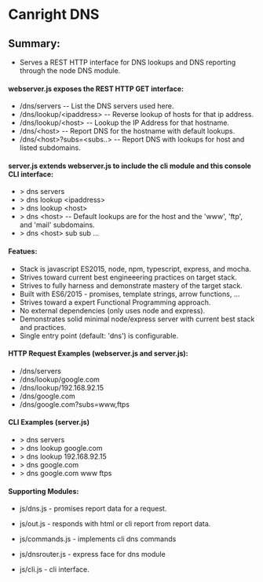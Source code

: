 # Canright DNS

## Summary:

- Serves a REST HTTP interface for DNS lookups and DNS reporting through the node DNS module.

#### webserver.js exposes the REST HTTP GET interface:

- /dns/servers                  -- List the DNS servers used here.
- /dns/lookup/\<ipaddress\>     -- Reverse lookup of hosts for that ip address.        
- /dns/lookup/\<host\>          -- Lookup the IP Address for that hostname.   
- /dns/\<host\>                 -- Report DNS for the hostname with default lookups.
- /dns/\<host\>?subs=\<subs..\> -- Report DNS with lookups for host and listed subdomains.

#### server.js extends webserver.js to include the cli module and this console CLI interface:

- \> dns servers
- \> dns lookup \<ipaddress\>   
- \> dns lookup \<host\>        
- \> dns \<host\>               -- Default lookups are for the host and the 'www', 'ftp', and 'mail' subdomains.
- \> dns \<host\> sub sub ...   

#### Featues:

- Stack is javascript ES2015, node, npm, typescript, express, and mocha.
- Strives toward current best engineeering practices on target stack.
- Strives to fully harness and demonstrate mastery of the target stack.
- Built with ES6/2015 - promises, template strings, arrow functions, ...
- Strives toward a expert Functional Programming approach.
- No external dependencies (only uses node and express).
- Demonstrates solid minimal node/express server with current best stack and practices.
- Single entry point (default: 'dns') is configurable.

#### HTTP Request Examples (webserver.js and server.js):

- /dns/servers
- /dns/lookup/google.com
- /dns/lookup/192.168.92.15
- /dns/google.com
- /dns/google.com?subs=www,ftps

#### CLI Examples (server.js)

- \> dns servers
- \> dns lookup google.com
- \> dns lookup 192.168.92.15
- \> dns google.com
- \> dns google.com www ftps

#### Supporting Modules:

- js/dns.js       - promises report data for a request.
- js/out.js       - responds with html or cli report from report data.
- js/commands.js  - implements cli dns commands

- js/dnsrouter.js - express face for dns module
- js/cli.js       - cli interface.
